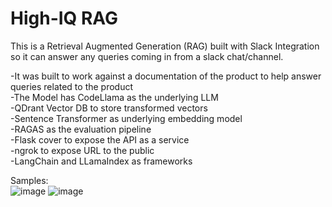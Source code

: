 
# High-IQ RAG

This is a Retrieval Augmented Generation (RAG) built with Slack Integration so it can answer any queries coming in from a slack chat/channel.

-It was built to work against a documentation of the product to help answer queries related to the product  
-The Model has CodeLlama as the underlying LLM  
-QDrant Vector DB to store transformed vectors  
-Sentence Transformer as underlying embedding model  
-RAGAS as the evaluation pipeline  
-Flask cover to expose the API as a service  
-ngrok to expose URL to the public  
-LangChain and LLamaIndex as frameworks  

Samples:  
![image](https://github.com/user-attachments/assets/3a90503a-fb12-4cae-b837-2dc6ae280786)
![image](https://github.com/user-attachments/assets/d710da29-5082-49b3-92c8-a10b1ac40e0f)


